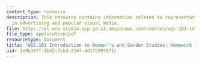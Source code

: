```yaml
---
content_type: resource
description: This resource contains information related to representation of gender
  in advertising and popular visual media.
file: https://ol-ocw-studio-app-qa.s3.amazonaws.com/courses/wgs-101-introduction-to-womens-and-gender-studies-fall-2014/1e9b307f9b427cbd216fdd175097871c_MITWGS_101F14_Hwork11.pdf
file_type: application/pdf
resourcetype: Document
title: 'WGS.101 Introduction to Women''s and Gender Studies: Homework 11 Gender Analysis'
uid: 1e9b307f-9b42-7cbd-216f-dd175097871c
---
```

